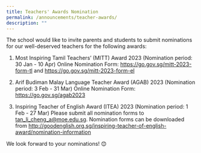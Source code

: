 ```yaml
---
title: Teachers' Awards Nomination
permalink: /announcements/teacher-awards/
description: ""
---
```

The school would  like to invite parents and students to submit nominations for our well-deserved teachers for the following awards:

1. Most Inspiring Tamil Teachers’ (MITT) Award 2023 (Nomination period: 30 Jan - 10 Apr)
Online Nomination Form: https://go.gov.sg/mitt-2023-form-tl and https://go.gov.sg/mitt-2023-form-el 

2. Arif Budiman Malay Language Teacher Award (AGAB) 2023 (Nomination period: 3 Feb - 31 Mar)
Online Nomination Form: https://go.gov.sg/agab2023

3. Inspiring Teacher of English Award (ITEA) 2023 (Nomination period: 1 Feb - 27 Mar)
Please submit all nomination forms to [tan_li_cheng_a@moe.edu.sg](tan_li_cheng_a@moe.edu.sg). Nomination forms can be downloaded from http://goodenglish.org.sg/inspiring-teacher-of-english-award/nomination-information 

We look forward to your nominations! 😊
